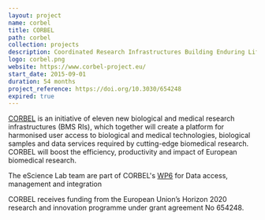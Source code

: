 ```yaml
---
layout: project
name: corbel
title: CORBEL
path: corbel
collection: projects
description: Coordinated Research Infrastructures Building Enduring Life-science Services
logo: corbel.png
website: https://www.corbel-project.eu/
start_date: 2015-09-01
duration: 54 months
project_reference: https://doi.org/10.3030/654248
expired: true
---
```


[CORBEL](http://www.corbel-project.eu) is an initiative of eleven new biological and medical research
infrastructures (BMS RIs), which together will create a platform for
harmonised user access to biological and medical technologies,
biological samples and data services required by cutting-edge
biomedical research. CORBEL will boost the efficiency, productivity
and impact of European biomedical research.

The eScience Lab team are part of CORBEL's [WP6](http://www.corbel-project.eu/work-packages.html) for Data access,
management and integration

CORBEL receives funding from the European Union’s Horizon 2020
research and innovation programme under grant agreement No 654248.

